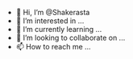 - 👋 Hi, I’m @Shakerasta
- 👀 I’m interested in ...
- 🌱 I’m currently learning ...
- 💞️ I’m looking to collaborate on ...
- 📫 How to reach me ...

<!---
Shakerasta/Shakerasta is a ✨ special ✨ repository because its `README.md` (this file) appears on your GitHub profile.
You can click the Preview link to take a look at your changes.
--->
